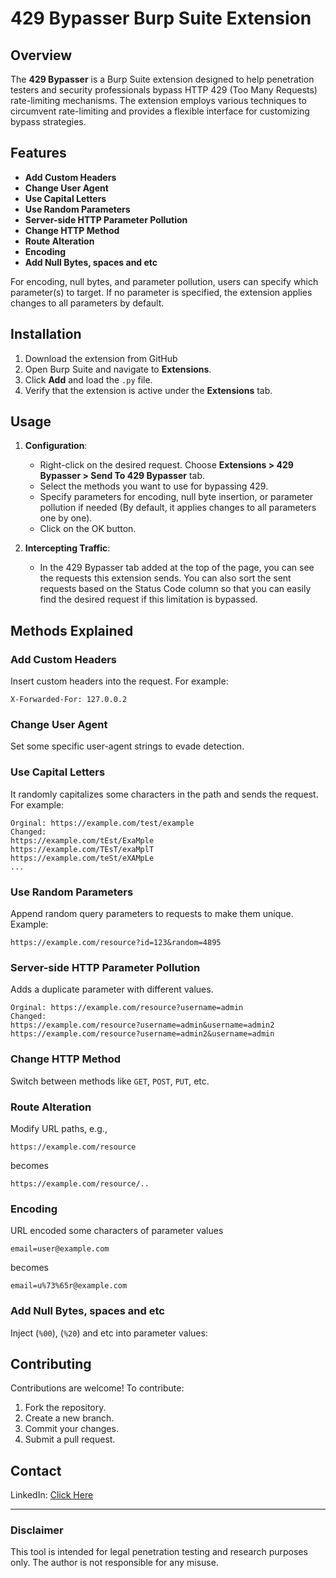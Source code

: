 
# 429 Bypasser Burp Suite Extension

## Overview
The **429 Bypasser** is a Burp Suite extension designed to help penetration testers and security professionals bypass HTTP 429 (Too Many Requests) rate-limiting mechanisms. The extension employs various techniques to circumvent rate-limiting and provides a flexible interface for customizing bypass strategies.

## Features
- **Add Custom Headers**
- **Change User Agent**
- **Use Capital Letters**
- **Use Random Parameters**
- **Server-side HTTP Parameter Pollution**
- **Change HTTP Method**
- **Route Alteration**
- **Encoding**
- **Add Null Bytes, spaces and etc**

For encoding, null bytes, and parameter pollution, users can specify which parameter(s) to target. If no parameter is specified, the extension applies changes to all parameters by default.

## Installation
1. Download the extension from GitHub
2. Open Burp Suite and navigate to **Extensions**.
3. Click **Add** and load the `.py` file.
4. Verify that the extension is active under the **Extensions** tab.

## Usage
1. **Configuration**:
   - Right-click on the desired request. Choose **Extensions > 429 Bypasser > Send To 429 Bypasser** tab.
   - Select the methods you want to use for bypassing 429.
   - Specify parameters for encoding, null byte insertion, or parameter pollution if needed (By default, it applies changes to all parameters one by one).
   - Click on the OK button.

2. **Intercepting Traffic**:
   - In the 429 Bypasser tab added at the top of the page, you can see the requests this extension sends. You can also sort the sent requests based on the Status Code column so that you can easily find the desired request if this limitation is bypassed.

## Methods Explained
### Add Custom Headers
Insert custom headers into the request. For example:
```
X-Forwarded-For: 127.0.0.2
```

### Change User Agent
Set some specific user-agent strings to evade detection.

### Use Capital Letters
It randomly capitalizes some characters in the path and sends the request. For example:
```
Orginal: https://example.com/test/example
Changed: 
https://example.com/tEst/ExaMple
https://example.com/TEsT/exaMplT
https://example.com/teSt/eXAMpLe
...
```

### Use Random Parameters
Append random query parameters to requests to make them unique. Example:
```
https://example.com/resource?id=123&random=4895
```

### Server-side HTTP Parameter Pollution
Adds a duplicate parameter with different values.
```
Orginal: https://example.com/resource?username=admin
Changed:
https://example.com/resource?username=admin&username=admin2
https://example.com/resource?username=admin2&username=admin
```

### Change HTTP Method
Switch between methods like `GET`, `POST`, `PUT`, etc.

### Route Alteration
Modify URL paths, e.g.,
```
https://example.com/resource
```
becomes
```
https://example.com/resource/..
```
### Encoding
URL encoded some characters of parameter values
```
email=user@example.com
```
becomes
```
email=u%73%65r@example.com
```

### Add Null Bytes, spaces and etc
Inject (`%00`), (`%20`) and etc into parameter values:


## Contributing
Contributions are welcome! To contribute:
1. Fork the repository.
2. Create a new branch.
3. Commit your changes.
4. Submit a pull request.

## Contact
LinkedIn: <a href="https://ir.linkedin.com/in/iliya-afifi-bb11a2212" target="_blank">Click Here</a>

---
### Disclaimer
This tool is intended for legal penetration testing and research purposes only. The author is not responsible for any misuse.
